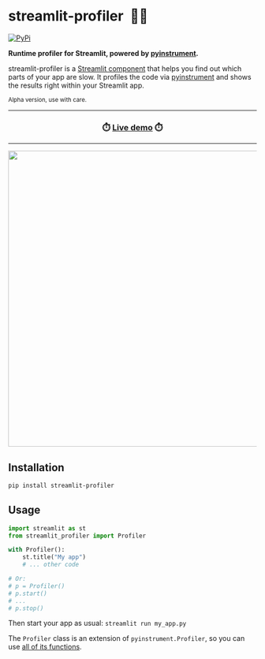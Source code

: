 # streamlit-profiler &nbsp;🏄🏼

[![PyPi](https://img.shields.io/pypi/v/streamlit-profiler)](https://pypi.org/project/streamlit-profiler/)

**Runtime profiler for Streamlit, powered by [pyinstrument](https://github.com/joerick/pyinstrument).**

streamlit-profiler is a [Streamlit component](https://streamlit.io/components) that
helps you find out which parts of your app are slow. It profiles the code via
[pyinstrument](https://github.com/joerick/pyinstrument) and shows the results right
within your Streamlit app.

<sup>Alpha version, use with care.</sup>

---

<h3 align="center">
  ⏱️ <a href="https://share.streamlit.io/jrieke/streamlit-profiler/main/examples/basic.py">Live demo</a> ⏱️
</h3>

---

<p align="center">
    <a href="https://share.streamlit.io/jrieke/streamlit-profiler/main/examples/basic.py"><img src="images/demo.png" width=600></a>
</p>

## Installation

```bash
pip install streamlit-profiler
```

## Usage

```python
import streamlit as st
from streamlit_profiler import Profiler

with Profiler():
    st.title("My app")
    # ... other code

# Or:
# p = Profiler()
# p.start()
# ...
# p.stop()
```

Then start your app as usual: `streamlit run my_app.py`

The `Profiler` class is an extension of `pyinstrument.Profiler`, so you can use
[all of its functions](https://pyinstrument.readthedocs.io/en/latest/reference.html#pyinstrument.Profiler).
